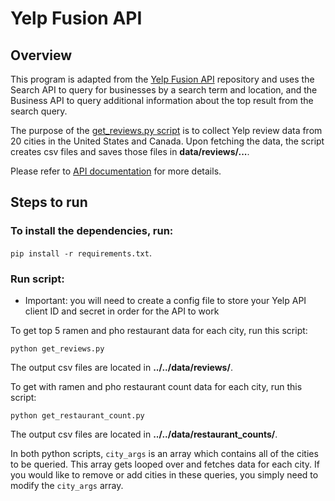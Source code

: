 # Yelp Fusion API

## Overview

This program is adapted from the [Yelp Fusion API](https://github.com/Yelp/yelp-fusion) repository and uses the Search API to query for businesses by a search term and location,
and the Business API to query additional information about the top result
from the search query.

The purpose of the [get_reviews.py script](get_reviews.py) is to collect Yelp review data from 20 cities in the United States and Canada. Upon fetching the data, the script creates csv files and saves those files in **data/reviews/...**. 

Please refer to [API documentation](https://www.yelp.com/developers/documentation/v3)
for more details.

## Steps to run

### To install the dependencies, run:
`pip install -r requirements.txt`.

### Run script:

* Important: you will need to create a config file to store your Yelp API client ID and secret in order for the API to work


To get top 5 ramen and pho restaurant data for each city, run this script:

```
python get_reviews.py
```

The output csv files are located in **../../data/reviews/**.

To get with ramen and pho restaurant count data for each city, run this script:

```
python get_restaurant_count.py
```

The output csv files are located in **../../data/restaurant_counts/**.

In both python scripts, `city_args` is an array which contains all of the cities to be queried. This array gets looped over and fetches data for each city. If you would like to remove or add cities in these queries, you simply need to modify the `city_args` array.